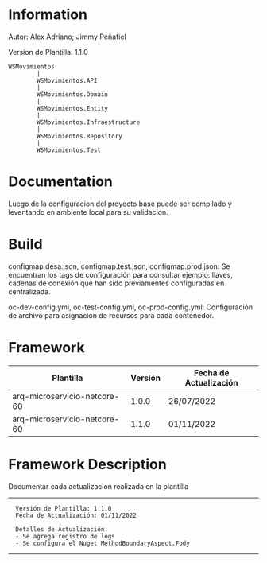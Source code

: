 # Information
Autor: Alex Adriano; Jimmy Peñafiel

Version de Plantilla: 1.1.0

	WSMovimientos			
            |
            WSMovimientos.API
            |
            WSMovimientos.Domain
            |
            WSMovimientos.Entity
            |
            WSMovimientos.Infraestructure
            |
            WSMovimientos.Repository
            |
            WSMovimientos.Test


# Documentation
Luego de la configuracion del proyecto base puede ser compilado y leventando en ambiente local para su validacion.

# Build
configmap.desa.json, configmap.test.json, configmap.prod.json: Se encuentran los tags de configuración para consultar ejemplo: llaves, cadenas de conexión que han sido previamentes configuradas en centralizada. 

oc-dev-config.yml, oc-test-config.yml, oc-prod-config.yml: Configuración de archivo para asignacion de recursos para cada contenedor.

# Framework
| Plantilla | Versión | Fecha de Actualización |
| ------ | ------ | ------ |
| arq-microservicio-netcore-60 | 1.0.0 | 26/07/2022 |
| arq-microservicio-netcore-60 | 1.1.0 | 01/11/2022 |


# Framework Description
Documentar cada actualización realizada en la plantilla
***
      Versión de Plantilla: 1.1.0
      Fecha de Actualización: 01/11/2022 

      Detalles de Actualización:
      - Se agrega registro de logs
      - Se configura el Nuget MethodBoundaryAspect.Fody
***